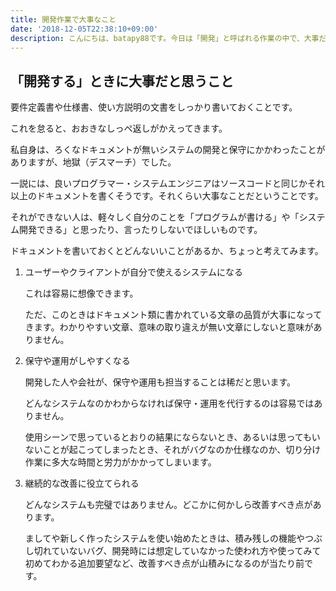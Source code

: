 ```yaml
---
title: 開発作業で大事なこと
date: '2018-12-05T22:38:10+09:00'
description: こんにちは、batapy88です。今日は「開発」と呼ばれる作業の中で、大事だな～って思うことを書いていきます。
---
```

## 「開発する」ときに大事だと思うこと

要件定義書や仕様書、使い方説明の文書をしっかり書いておくことです。

これを怠ると、おおきなしっぺ返しがかえってきます。

私自身は、ろくなドキュメントが無いシステムの開発と保守にかかわったことがありますが、地獄（デスマーチ）でした。

一説には、良いプログラマー・システムエンジニアはソースコードと同じかそれ以上のドキュメントを書くそうです。それくらい大事なことだということです。

それができない人は、軽々しく自分のことを「プログラムが書ける」や「システム開発できる」と思ったり、言ったりしないでほしいものです。

ドキュメントを書いておくとどんないいことがあるか、ちょっと考えてみます。

1. ユーザーやクライアントが自分で使えるシステムになる

    これは容易に想像できます。
    
    ただ、このときはドキュメント類に書かれている文章の品質が大事になってきます。わかりやすい文章、意味の取り違えが無い文章にしないと意味がありません。

2. 保守や運用がしやすくなる

    開発した人や会社が、保守や運用も担当することは稀だと思います。

    どんなシステムなのかわからなければ保守・運用を代行するのは容易ではありません。

    使用シーンで思っているとおりの結果にならないとき、あるいは思ってもいないことが起こってしまったとき、それがバグなのか仕様なのか、切り分け作業に多大な時間と労力がかかってしまいます。

3. 継続的な改善に役立てられる
   
   どんなシステムも完璧ではありません。どこかに何かしら改善すべき点があります。
   
   ましてや新しく作ったシステムを使い始めたときは、積み残しの機能やつぶし切れていないバグ、開発時には想定していなかった使われ方や使ってみて初めてわかる追加要望など、改善すべき点が山積みになるのが当たり前です。
